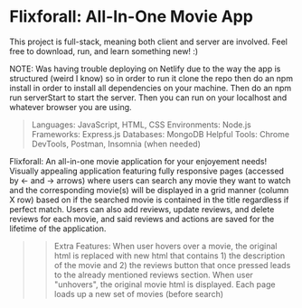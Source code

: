 # Flixforall: All-In-One Movie App

This project is full-stack, meaning both client and server are involved. Feel free to download, run, and learn something new! :)

NOTE: Was having trouble deploying on Netlify due to the way the app is structured (weird I know) so in order to run it clone the repo then do an npm install in order to install all dependencies on your machine. Then do an npm run serverStart to start the server. Then you can run on your localhost and whatever browser you are using.

>Languages: JavaScript, HTML, CSS
>Environments: Node.js
>Frameworks: Express.js
>Databases: MongoDB
>Helpful Tools: Chrome DevTools, Postman, Insomnia (when needed)

Flixforall: An all-in-one movie application for your enjoyement needs!
Visually appealing application featuring fully responsive pages (accessed by <- and -> arrows) where users can search any movie they want to watch and the corresponding movie(s) will be displayed in a grid manner (column X row) based on if the searched movie is contained in the title regardless if perfect match.
Users can also add reviews, update reviews, and delete reviews for each movie, and said reviews and actions are saved for the lifetime of the application. 
>> Extra Features:
> When user hovers over a movie, the original html is replaced with new html that contains 1) the description of the movie and 2) the reviews button that once pressed leads to the already mentioned reviews section. When user "unhovers", the original movie html is displayed. 
> Each page loads up a new set of movies (before search)
